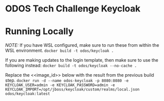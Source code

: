 # ODOS Tech Challenge Keycloak 

# Running Locally
*NOTE:* If you have WSL configured, make sure to run these from within the WSL environment.
`docker build -t odos/keycloak .`

If you are making updates to the login template, then make sure to use the following instead:
`docker build -t odos/keycloak --no-cache .`

Replace the <<image_id>> below with the result from the previous build step.
`docker run -d --name odos-keycloak -p 8080:8080 -e KEYCLOAK_USER=admin -e KEYCLOAK_PASSWORD=admin -e KEYCLOAK_IMPORT=/opt/jboss/keycloak/custom/realms/local.json odos/keycloak:latest`